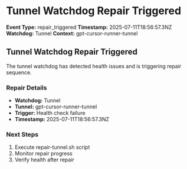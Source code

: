 # Tunnel Watchdog Repair Triggered

**Event Type:** repair_triggered
**Timestamp:** 2025-07-11T18:56:57.3NZ
**Watchdog:** Tunnel
**Context:** gpt-cursor-runner-tunnel


## Tunnel Watchdog Repair Triggered

The tunnel watchdog has detected health issues and is triggering repair sequence.

### Repair Details
- **Watchdog:** Tunnel
- **Tunnel:** gpt-cursor-runner-tunnel
- **Trigger:** Health check failure
- **Timestamp:** 2025-07-11T18:56:57.3NZ

### Next Steps
1. Execute repair-tunnel.sh script
2. Monitor repair progress
3. Verify health after repair


